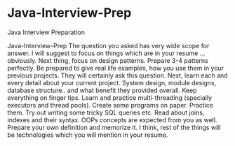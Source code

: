 # Java-Interview-Prep
Java  Interview Preparation

Java-Interview-Prep
The question you asked has very wide scope for answer.
I will suggest to focus on things which are in your resume … obviously. 
Next thing, focus on design patterns. Prepare 3-4 patterns perfectly.
Be prepared to give real life examples, how you use them in your previous projects. They will certainly ask this question.
Next, learn each and every detail about your current project. System design, module designs, database structure.. and what benefit they provided overall. 
Keep everything on finger tips. 
Learn and practice multi-threading (specially executors and thread pools). Create some programs on paper. Practice them. 
Try out writing some tricky SQL queries etc. Read about joins, indexes and their syntax.
OOPs concepts are expected from you as well.
Prepare your own definition and memorize it. 
I think, rest of the things will be technologies which you will mention in your resume.

